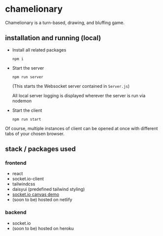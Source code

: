# chamelionary

Chamelionary is a turn-based, drawing, and bluffing game.

## installation and running (local)

- Install all related packages

  `npm i`

- Start the server

  `npm run server`

  (This starts the Websocket server contained in `Server.js`)

  All local server logging is displayed wherever the server is run via nodemon

- Start the client

  `npm run start`

Of course, multiple instances of client can be opened at once with different tabs of your chosen browser.

## stack / packages used

### frontend

- react
- socket.io-client
- tailwindcss
- daisyui (predefined tailwind styling)
- [socket.io canvas demo](https://socket.io/demos/whiteboard/)
- (soon to be) hosted on netlify

### backend

- socket.io
- (soon to be) hosted on heroku
